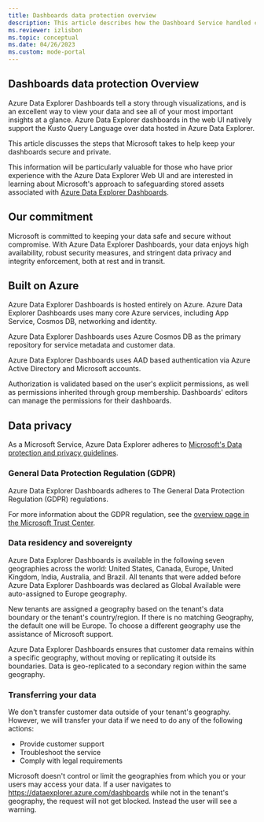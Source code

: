 ```yaml
---
title: Dashboards data protection overview
description: This article describes how the Dashboard Service handled customer's content  
ms.reviewer: izlisbon
ms.topic: conceptual
ms.date: 04/26/2023
ms.custom: mode-portal
---
```


## Dashboards data protection Overview

Azure Data Explorer Dashboards tell a story through visualizations, and is an excellent way to view your data and see all of your most important insights at a glance. Azure Data Explorer dashboards in the web UI natively support the Kusto Query Language over data hosted in Azure Data Explorer.

This article discusses the steps that Microsoft takes to help keep your dashboards secure and private.

This information will be particularly valuable for those who have prior experience with the Azure Data Explorer Web UI and are interested in learning about Microsoft's approach to safeguarding stored assets associated with [Azure Data Explorer Dashboards](https://dataexplorer.azure.com/dashboards).

## Our commitment

Microsoft is committed to keeping your data safe and secure without compromise. With Azure Data Explorer Dashboards, your data enjoys high availability, robust security measures, and stringent data privacy and integrity enforcement, both at rest and in transit.

## Built on Azure

Azure Data Explorer Dashboards is hosted entirely on Azure. Azure Data Explorer Dashboards uses many core Azure services, including App Service, Cosmos DB, networking and identity.

Azure Data Explorer Dashboards uses Azure Cosmos DB as the primary repository for service metadata and customer data.

Azure Data Explorer Dashboards uses AAD based authentication via Azure Active Directory and Microsoft accounts.

Authorization is validated based on the user's explicit permissions, as well as permissions inherited through group membership. Dashboards' editors can manage the permissions for their dashboards.

## Data privacy

As a Microsoft Service, Azure Data Explorer adheres to [Microsoft's Data protection and privacy guidelines](https://www.microsoft.com/en-us/trust-center/privacy).

### General Data Protection Regulation (GDPR)

Azure Data Explorer Dashboards adheres to The General Data Protection Regulation (GDPR) regulations.

For more information about the GDPR regulation, see the [overview page in the Microsoft Trust Center](https://www.microsoft.com/en-us/trust-center/privacy/gdpr-overview).

### Data residency and sovereignty

Azure Data Explorer Dashboards is available in the following seven geographies across the world: United States, Canada, Europe, United Kingdom, India, Australia, and Brazil. All tenants that were added before Azure Data Explorer Dashboards was declared as Global Available were auto-assigned to Europe geography.

New tenants are assigned a geography based on the tenant's data boundary or the tenant's country/region. If there is no matching Geography, the default one will be Europe.
To choose a different geography use the assistance of Microsoft support.

Azure Data Explorer Dashboards ensures that customer data remains within a specific geography, without moving or replicating it outside its boundaries. Data is geo-replicated to a secondary region within the same geography.

### Transferring your data

We don't transfer customer data outside of your tenant's geography. However, we will transfer your data if we need to do any of the following actions:

* Provide customer support
* Troubleshoot the service
* Comply with legal requirements

Microsoft doesn't control or limit the geographies from which you or your users may access your data. If a user navigates to <https://dataexplorer.azure.com/dashboards> while not in the tenant's geography, the request will not get blocked. Instead the user will see a warning.
